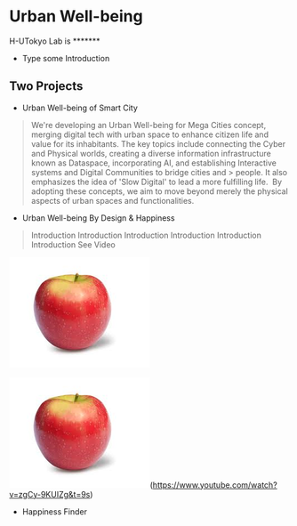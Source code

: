 # Urban Well-being

H-UTokyo Lab  is *******
- Type some Introduction

## Two Projects
- Urban Well-being of Smart City 
> We're developing an Urban Well-being for Mega Cities concept, merging digital tech with urban space to enhance citizen life and value for its inhabitants.
>	The key topics include connecting the Cyber and Physical worlds, creating a diverse information infrastructure known as Dataspace, incorporating AI, and establishing Interactive systems and Digital Communities to bridge cities and > people. It also emphasizes the idea of 'Slow Digital' to lead a more fulfilling life. ​
>   By adopting these concepts, we aim to move beyond merely the physical aspects of urban spaces and functionalities. 

- Urban Well-being By Design & Happiness
> Introduction
> Introduction
> Introduction
> Introduction
> Introduction
> Introduction
 See Video

 ![Test Image 6](https://github.com/Koshizuka-lab/H-UTokyo-Lab/blob/main/download.jpeg)


 ![IMAGE ALT TEXT HERE](https://github.com/Koshizuka-lab/H-UTokyo-Lab/blob/main/download.jpeg)(https://www.youtube.com/watch?v=zgCy-9KUIZg&t=9s)

- Happiness Finder
